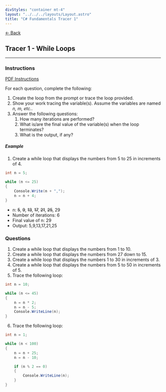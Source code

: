 ```yaml
---
divStyles: "container mt-4"
layout: "../../../layouts/Layout.astro"
title: "C# Fundamentals Tracer 1"
---
```


[← Back](/c-sharp-fundamentals/)

## Tracer 1 - While Loops

---

### Instructions

<a href="/courses/c-sharp-fundamentals/tracer-1.pdf" target="_blank">PDF Instructions</a>

For each question, complete the following:

1. Create the loop from the prompt or trace the loop provided.
2. Show your work tracing the variable(s). Assume the variables are named _n, m, etc._.
3. Answer the following questions:
    1. How many iterations are performed?
    2. What is/are the final value of the variable(s) when the loop terminates?
    3. What is the output, if any?

##### Example

1. Create a while loop that displays the numbers from 5 to 25 in increments of 4.

```cs
int n = 5;

while (n <= 25)
{
    Console.Write(n + ",");
    n = n + 4;
}
```

- n: ~~5~~, ~~9~~, ~~13~~, ~~17~~, ~~21~~, ~~25~~, 29
- Number of iterations: 6
- Final value of n: 29
- Output: 5,9,13,17,21,25

### Questions

1. Create a while loop that displays the numbers from 1 to 10.
2. Create a while loop that displays the numbers from 27 down to 15.
3. Create a while loop that displays the numbers 1 to 30 in increments of 3.
4. Create a while loop that displays the numbers from 5 to 50 in increments of 5.
5. Trace the following loop:
```cs
int n = 10;

while (n <= 45)
{
    n = n * 2;
    n = n - 5;
    Console.WriteLine(n);
}
```

6. Trace the following loop:
```cs
int n = 1;

while (n < 100)
{
    n = n + 25;
    n = n - 10;

    if (n % 2 == 0)
    {
        Console.WriteLine(n);
    }
}

```
